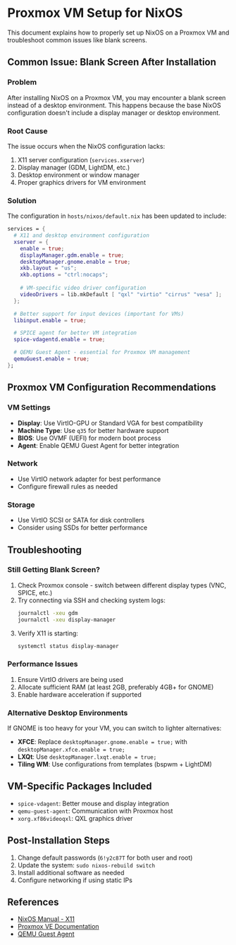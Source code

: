# Proxmox VM Setup for NixOS

This document explains how to properly set up NixOS on a Proxmox VM and troubleshoot common issues like blank screens.

## Common Issue: Blank Screen After Installation

### Problem
After installing NixOS on a Proxmox VM, you may encounter a blank screen instead of a desktop environment. This happens because the base NixOS configuration doesn't include a display manager or desktop environment.

### Root Cause
The issue occurs when the NixOS configuration lacks:
1. X11 server configuration (`services.xserver`)
2. Display manager (GDM, LightDM, etc.)
3. Desktop environment or window manager
4. Proper graphics drivers for VM environment

### Solution
The configuration in `hosts/nixos/default.nix` has been updated to include:

```nix
services = {
  # X11 and desktop environment configuration
  xserver = {
    enable = true;
    displayManager.gdm.enable = true;
    desktopManager.gnome.enable = true;
    xkb.layout = "us";
    xkb.options = "ctrl:nocaps";
    
    # VM-specific video driver configuration
    videoDrivers = lib.mkDefault [ "qxl" "virtio" "cirrus" "vesa" ];
  };

  # Better support for input devices (important for VMs)
  libinput.enable = true;

  # SPICE agent for better VM integration
  spice-vdagentd.enable = true;

  # QEMU Guest Agent - essential for Proxmox VM management
  qemuGuest.enable = true;
};
```

## Proxmox VM Configuration Recommendations

### VM Settings
- **Display**: Use VirtIO-GPU or Standard VGA for best compatibility
- **Machine Type**: Use `q35` for better hardware support
- **BIOS**: Use OVMF (UEFI) for modern boot process
- **Agent**: Enable QEMU Guest Agent for better integration

### Network
- Use VirtIO network adapter for best performance
- Configure firewall rules as needed

### Storage
- Use VirtIO SCSI or SATA for disk controllers
- Consider using SSDs for better performance

## Troubleshooting

### Still Getting Blank Screen?
1. Check Proxmox console - switch between different display types (VNC, SPICE, etc.)
2. Try connecting via SSH and checking system logs:
   ```bash
   journalctl -xeu gdm
   journalctl -xeu display-manager
   ```
3. Verify X11 is starting:
   ```bash
   systemctl status display-manager
   ```

### Performance Issues
1. Ensure VirtIO drivers are being used
2. Allocate sufficient RAM (at least 2GB, preferably 4GB+ for GNOME)
3. Enable hardware acceleration if supported

### Alternative Desktop Environments
If GNOME is too heavy for your VM, you can switch to lighter alternatives:

- **XFCE**: Replace `desktopManager.gnome.enable = true;` with `desktopManager.xfce.enable = true;`
- **LXQt**: Use `desktopManager.lxqt.enable = true;`
- **Tiling WM**: Use configurations from templates (bspwm + LightDM)

## VM-Specific Packages Included
- `spice-vdagent`: Better mouse and display integration
- `qemu-guest-agent`: Communication with Proxmox host
- `xorg.xf86videoqxl`: QXL graphics driver

## Post-Installation Steps
1. Change default passwords (`6!y2c87T` for both user and root)
2. Update the system: `sudo nixos-rebuild switch`
3. Install additional software as needed
4. Configure networking if using static IPs

## References
- [NixOS Manual - X11](https://nixos.org/manual/nixos/stable/index.html#sec-x11)
- [Proxmox VE Documentation](https://pve.proxmox.com/wiki/Main_Page)
- [QEMU Guest Agent](https://pve.proxmox.com/wiki/Qemu-guest-agent)